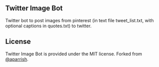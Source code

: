 Twitter Image Bot
-------------
Twitter bot to post images from pinterest (in text file tweet_list.txt, with optional captions in quotes.txt) to twitter.

License
-------

Twitter Image Bot is provided under the MIT license. Forked from [@aparrish](https://github.com/aparrish/everywordbot).

